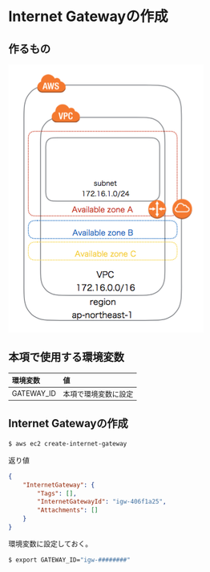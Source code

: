 # Internet Gatewayの作成

## 作るもの

![](/img/vpc/gateway001.png)

## 本項で使用する環境変数

|環境変数|値|
|:--|:--|
|GATEWAY_ID|本項で環境変数に設定|

## Internet Gatewayの作成

```bash
$ aws ec2 create-internet-gateway
```

返り値

```json
{
    "InternetGateway": {
        "Tags": [], 
        "InternetGatewayId": "igw-406f1a25", 
        "Attachments": []
    }
}
```

環境変数に設定しておく。

```bash
$ export GATEWAY_ID="igw-########"
```